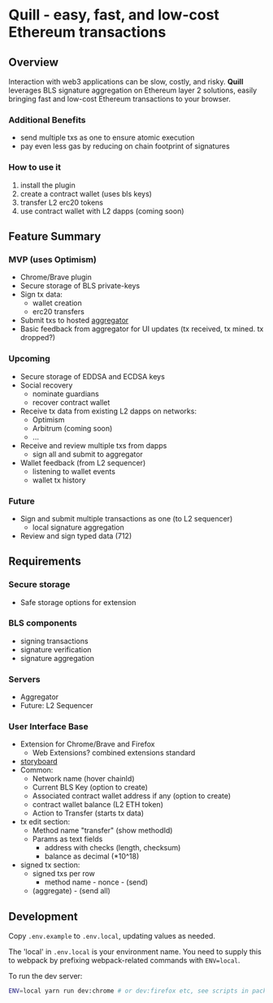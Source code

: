 # Quill - easy, fast, and low-cost Ethereum transactions
## Overview
Interaction with web3 applications can be slow, costly, and risky.
**Quill** leverages BLS signature aggregation on Ethereum layer 2 solutions, easily bringing fast and low-cost Ethereum transactions to your browser.
### Additional Benefits
* send multiple txs as one to ensure atomic execution
* pay even less gas by reducing on chain footprint of signatures

### How to use it
1. install the plugin
2. create a contract wallet (uses bls keys)
3. transfer L2 erc20 tokens
4. use contract wallet with L2 dapps (coming soon)

## Feature Summary
### MVP (uses Optimism)
* Chrome/Brave plugin
* Secure storage of BLS private-keys
* Sign tx data:
    * wallet creation
    * erc20 transfers
* Submit txs to hosted [aggregator](https://github.com/jzaki/bls-wallet-aggregator)
* Basic feedback from aggregator for UI updates (tx received, tx mined. tx dropped?)

### Upcoming
* Secure storage of EDDSA and ECDSA keys
* Social recovery
    * nominate guardians
    * recover contract wallet
* Receive tx data from existing L2 dapps on networks:
    * Optimism
    * Arbitrum (coming soon)
    * ...
* Receive and review multiple txs from dapps
    * sign all and submit to aggregator
* Wallet feedback (from L2 sequencer)
    * listening to wallet events
    * wallet tx history

### Future
* Sign and submit multiple transactions as one (to L2 sequencer)
    * local signature aggregation
* Review and sign typed data (712)

## Requirements
### Secure storage
* Safe storage options for extension

### BLS components
* signing transactions
* signature verification
* signature aggregation

### Servers
* Aggregator
* Future: L2 Sequencer

### User Interface Base
* Extension for Chrome/Brave and Firefox
    * Web Extensions? combined extensions standard
* [storyboard](https://drive.protonmail.com/urls/J7EECNCGS0#2xqYOqlIzeaB)
* Common:
    * Network name (hover chainId)
    * Current BLS Key (option to create)
    * Associated contract wallet address if any (option to create)
    * contract wallet balance (L2 ETH token)
    * Action to Transfer (starts tx data)
* tx edit section:
    * Method name "transfer" (show methodId)
    * Params as text fields
        * address with checks (length, checksum)
        * balance as decimal (*10^18)
* signed tx section:
    * signed txs per row
        * method name - nonce - (send)
    * (aggregate) - (send all)

## Development

Copy `.env.example` to `.env.local`, updating values as needed.

The 'local' in `.env.local` is your environment name. You need to supply this
to webpack by prefixing webpack-related commands with `ENV=local`.

To run the dev server:

```sh
ENV=local yarn run dev:chrome # or dev:firefox etc, see scripts in package.json
```
